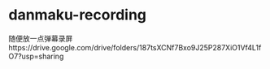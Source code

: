 # danmaku-recording
随便放一点弹幕录屏https://drive.google.com/drive/folders/187tsXCNf7Bxo9J25P287XiO1Vf4L1fO7?usp=sharing
